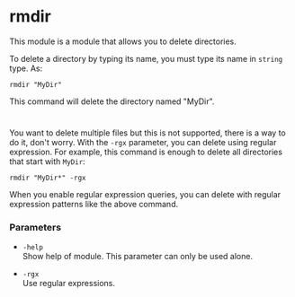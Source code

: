# rmdir

This module is a module that allows you to delete directories.

To delete a directory by typing its name, you must type its name in ``string`` type. As:
```
rmdir "MyDir"
```
This command will delete the directory named "MyDir".
#
You want to delete multiple files but this is not supported, there is a way to do it, don't worry. With the ``-rgx`` parameter, you can delete using regular expression. For example, this command is enough to delete all directories that start with ``MyDir``:
```
rmdir "MyDir*" -rgx
```
When you enable regular expression queries, you can delete with regular expression patterns like the above command.

### Parameters

+ ``-help``<br>
    Show help of module. This parameter can only be used alone.

+ ``-rgx``<br>
    Use regular expressions.
    